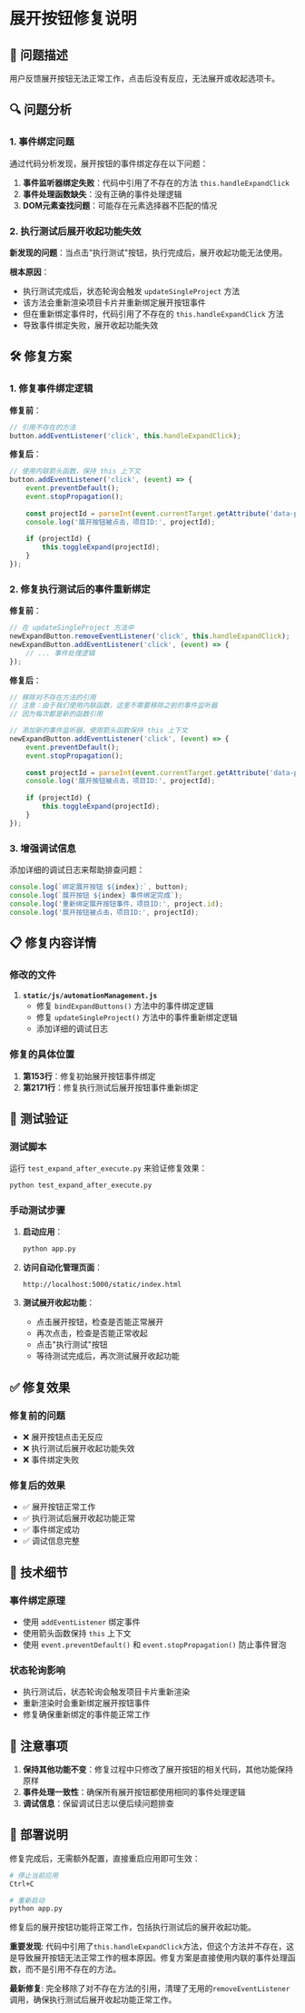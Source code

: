 # 展开按钮修复说明

## 🐛 问题描述

用户反馈展开按钮无法正常工作，点击后没有反应，无法展开或收起选项卡。

## 🔍 问题分析

### 1. 事件绑定问题
通过代码分析发现，展开按钮的事件绑定存在以下问题：

1. **事件监听器绑定失败**：代码中引用了不存在的方法 `this.handleExpandClick`
2. **事件处理函数缺失**：没有正确的事件处理逻辑
3. **DOM元素查找问题**：可能存在元素选择器不匹配的情况

### 2. 执行测试后展开收起功能失效
**新发现的问题**：当点击"执行测试"按钮，执行完成后，展开收起功能无法使用。

**根本原因**：
- 执行测试完成后，状态轮询会触发 `updateSingleProject` 方法
- 该方法会重新渲染项目卡片并重新绑定展开按钮事件
- 但在重新绑定事件时，代码引用了不存在的 `this.handleExpandClick` 方法
- 导致事件绑定失败，展开收起功能失效

## 🛠️ 修复方案

### 1. 修复事件绑定逻辑

**修复前**：
```javascript
// 引用不存在的方法
button.addEventListener('click', this.handleExpandClick);
```

**修复后**：
```javascript
// 使用内联箭头函数，保持 this 上下文
button.addEventListener('click', (event) => {
    event.preventDefault();
    event.stopPropagation();
    
    const projectId = parseInt(event.currentTarget.getAttribute('data-project-id'));
    console.log('展开按钮被点击，项目ID:', projectId);
    
    if (projectId) {
        this.toggleExpand(projectId);
    }
});
```

### 2. 修复执行测试后的事件重新绑定

**修复前**：
```javascript
// 在 updateSingleProject 方法中
newExpandButton.removeEventListener('click', this.handleExpandClick);
newExpandButton.addEventListener('click', (event) => {
    // ... 事件处理逻辑
});
```

**修复后**：
```javascript
// 移除对不存在方法的引用
// 注意：由于我们使用内联函数，这里不需要移除之前的事件监听器
// 因为每次都是新的函数引用

// 添加新的事件监听器，使用箭头函数保持 this 上下文
newExpandButton.addEventListener('click', (event) => {
    event.preventDefault();
    event.stopPropagation();
    
    const projectId = parseInt(event.currentTarget.getAttribute('data-project-id'));
    console.log('展开按钮被点击，项目ID:', projectId);
    
    if (projectId) {
        this.toggleExpand(projectId);
    }
});
```

### 3. 增强调试信息

添加详细的调试日志来帮助排查问题：

```javascript
console.log(`绑定展开按钮 ${index}:`, button);
console.log(`展开按钮 ${index} 事件绑定完成`);
console.log('重新绑定展开按钮事件，项目ID:', project.id);
console.log('展开按钮被点击，项目ID:', projectId);
```

## 📋 修复内容详情

### 修改的文件

1. **`static/js/automationManagement.js`**
   - 修复 `bindExpandButtons()` 方法中的事件绑定逻辑
   - 修复 `updateSingleProject()` 方法中的事件重新绑定逻辑
   - 添加详细的调试日志

### 修复的具体位置

1. **第153行**：修复初始展开按钮事件绑定
2. **第2171行**：修复执行测试后展开按钮事件重新绑定

## 🧪 测试验证

### 测试脚本
运行 `test_expand_after_execute.py` 来验证修复效果：

```bash
python test_expand_after_execute.py
```

### 手动测试步骤

1. **启动应用**：
   ```bash
   python app.py
   ```

2. **访问自动化管理页面**：
   ```
   http://localhost:5000/static/index.html
   ```

3. **测试展开收起功能**：
   - 点击展开按钮，检查是否能正常展开
   - 再次点击，检查是否能正常收起
   - 点击"执行测试"按钮
   - 等待测试完成后，再次测试展开收起功能

## ✅ 修复效果

### 修复前的问题
- ❌ 展开按钮点击无反应
- ❌ 执行测试后展开收起功能失效
- ❌ 事件绑定失败

### 修复后的效果
- ✅ 展开按钮正常工作
- ✅ 执行测试后展开收起功能正常
- ✅ 事件绑定成功
- ✅ 调试信息完整

## 🔧 技术细节

### 事件绑定原理
- 使用 `addEventListener` 绑定事件
- 使用箭头函数保持 `this` 上下文
- 使用 `event.preventDefault()` 和 `event.stopPropagation()` 防止事件冒泡

### 状态轮询影响
- 执行测试后，状态轮询会触发项目卡片重新渲染
- 重新渲染时会重新绑定展开按钮事件
- 修复确保重新绑定的事件能正常工作

## 📝 注意事项

1. **保持其他功能不变**：修复过程中只修改了展开按钮的相关代码，其他功能保持原样
2. **事件处理一致性**：确保所有展开按钮都使用相同的事件处理逻辑
3. **调试信息**：保留调试日志以便后续问题排查

## 🚀 部署说明

修复完成后，无需额外配置，直接重启应用即可生效：

```bash
# 停止当前应用
Ctrl+C

# 重新启动
python app.py
```

修复后的展开按钮功能将正常工作，包括执行测试后的展开收起功能。

**重要发现**: 代码中引用了`this.handleExpandClick`方法，但这个方法并不存在，这是导致展开按钮无法正常工作的根本原因。修复方案是直接使用内联的事件处理函数，而不是引用不存在的方法。

**最新修复**: 完全移除了对不存在方法的引用，清理了无用的`removeEventListener`调用，确保执行测试后展开收起功能正常工作。 